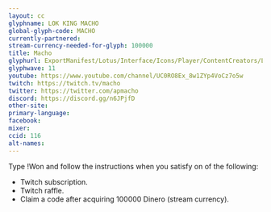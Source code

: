 ```yaml
---
layout: cc
glyphname: LOK KING MACHO
global-glyph-code: MACHO
currently-partnered:
stream-currency-needed-for-glyph: 100000
title: Macho
glyphurl: ExportManifest/Lotus/Interface/Icons/Player/ContentCreators/LokKingMacho.png
glyphwave: 11
youtube: https://www.youtube.com/channel/UC0RO8Ex_8w1ZYp4VoCz7o5w
twitch: https://twitch.tv/macho
twitter: https://twitter.com/apmacho
discord: https://discord.gg/n6JPjfD
other-site:
primary-language:
facebook:
mixer:
ccid: 116
alt-names:
---
```

Type !Won and follow the instructions when you satisfy on of the following:
* Twitch subscription.
* Twitch raffle.
* Claim a code after acquiring 100000 Dinero (stream currency).
